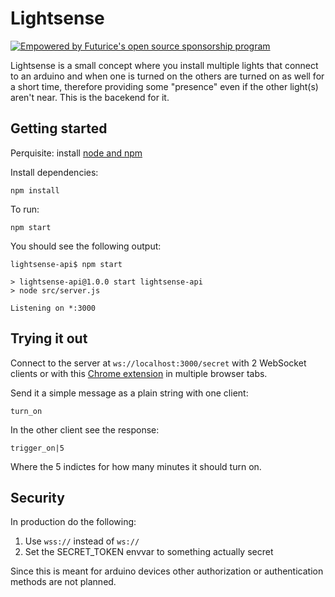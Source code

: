 # Lightsense

[![Empowered by Futurice's open source sponsorship program](https://img.shields.io/badge/sponsor-chilicorn-ff69b4.svg)](https://spiceprogram.org?utm_source=github&utm_medium=spice&utm_campaign=krivachy/lightsense-api)

Lightsense is a small concept where you install multiple lights that connect to an arduino and when one is turned on
the others are turned on as well for a short time, therefore providing some "presence" even if the other light(s) aren't
near. This is the bacekend for it.

## Getting started

Perquisite: install [node and npm](https://nodejs.org/en/download/)

Install dependencies:

```
npm install
```

To run:

```
npm start
```

You should see the following output:

```
lightsense-api$ npm start

> lightsense-api@1.0.0 start lightsense-api
> node src/server.js

Listening on *:3000
```

## Trying it out

Connect to the server at `ws://localhost:3000/secret` with 2 WebSocket clients or with this [Chrome extension](https://chrome.google.com/webstore/detail/smart-websocket-client/omalebghpgejjiaoknljcfmglgbpocdp)
in multiple browser tabs.

Send it a simple message as a plain string with one client:

```
turn_on
```

In the other client see the response:

```
trigger_on|5
```

Where the 5 indictes for how many minutes it should turn on.

## Security

In production do the following:
1) Use `wss://` instead of `ws://`
2) Set the SECRET_TOKEN envvar to something actually secret

Since this is meant for arduino devices other authorization or authentication methods are not planned.
